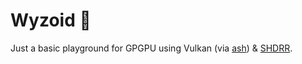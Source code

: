 # Wyzoid 🧶

Just a basic playground for GPGPU using Vulkan (via [ash](https://crates.io/crates/ash)) & [SHDRR](https://crates.io/crates/shdrr).
